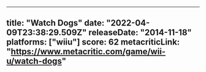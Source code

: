 
---
title: "Watch Dogs"
date: "2022-04-09T23:38:29.509Z"
releaseDate: "2014-11-18"
platforms: ["wiiu"]
score: 62
metacriticLink: "https://www.metacritic.com/game/wii-u/watch-dogs"
---
